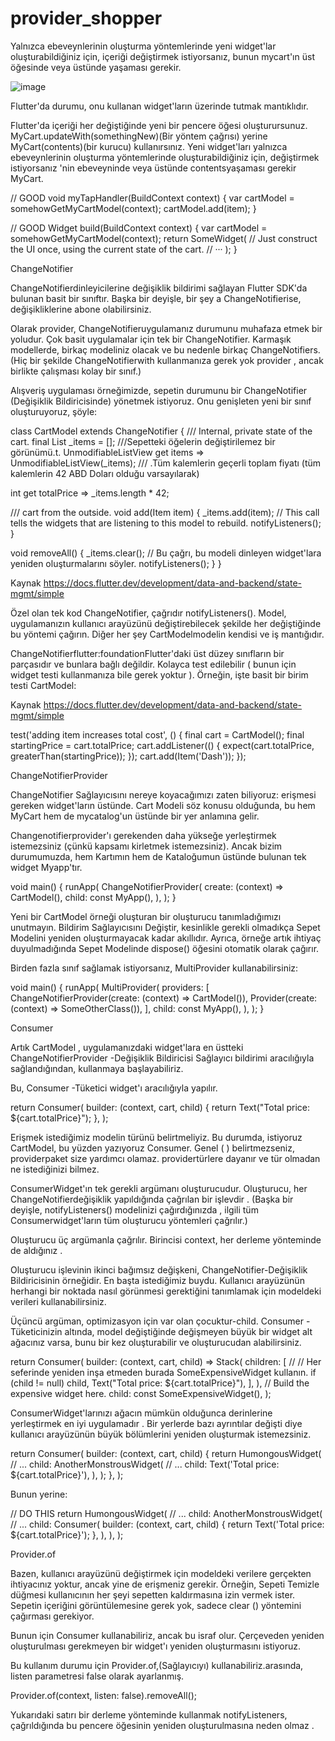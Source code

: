 # provider_shopper
 
Yalnızca ebeveynlerinin oluşturma yöntemlerinde yeni widget'lar oluşturabildiğiniz için, içeriği değiştirmek istiyorsanız, bunun mycart'ın üst öğesinde veya üstünde yaşaması gerekir.



![image](https://user-images.githubusercontent.com/63197899/147916963-70a9112e-f3b8-4e52-8071-8fb7f275a28f.png)


Flutter'da durumu, onu kullanan widget'ların üzerinde tutmak mantıklıdır.

Flutter'da içeriği her değiştiğinde yeni bir pencere öğesi oluşturursunuz. MyCart.updateWith(somethingNew)(Bir yöntem çağrısı) yerine MyCart(contents)(bir kurucu) kullanırsınız. Yeni widget'ları yalnızca ebeveynlerinin oluşturma yöntemlerinde oluşturabildiğiniz için, değiştirmek istiyorsanız 'nin ebeveyninde veya üstünde contentsyaşaması gerekir MyCart.

// GOOD
void myTapHandler(BuildContext context) {
  var cartModel = somehowGetMyCartModel(context);
  cartModel.add(item);
}

// GOOD
Widget build(BuildContext context) {
  var cartModel = somehowGetMyCartModel(context);
  return SomeWidget(
    // Just construct the UI once, using the current state of the cart.
    // ···
  );
}


ChangeNotifier

ChangeNotifierdinleyicilerine değişiklik bildirimi sağlayan Flutter SDK'da bulunan basit bir sınıftır. Başka bir deyişle, bir şey a ChangeNotifierise, değişikliklerine abone olabilirsiniz. 


Olarak provider, ChangeNotifieruygulamanız durumunu muhafaza etmek bir yoludur. Çok basit uygulamalar için tek bir ChangeNotifier. Karmaşık modellerde, birkaç modeliniz olacak ve bu nedenle birkaç ChangeNotifiers. (Hiç bir şekilde ChangeNotifierwith kullanmanıza gerek yok provider , ancak birlikte çalışması kolay bir sınıf.)


Alışveriş uygulaması örneğimizde, sepetin durumunu bir 
ChangeNotifier (Değişiklik Bildiricisinde) yönetmek istiyoruz. Onu genişleten yeni bir sınıf oluşturuyoruz, şöyle:




class CartModel extends ChangeNotifier {
  /// Internal, private state of the cart.
  final List<Item> _items = [];
///Sepetteki öğelerin değiştirilemez bir görünümü.t.
  UnmodifiableListView<Item> get items => UnmodifiableListView(_items);
/// .Tüm kalemlerin geçerli toplam fiyatı (tüm kalemlerin 42 ABD Doları olduğu varsayılarak)

  int get totalPrice => _items.length * 42;

  /// cart from the outside.
  void add(Item item) {
    _items.add(item);
    // This call tells the widgets that are listening to this model to rebuild.
    notifyListeners();
  }

  void removeAll() {
    _items.clear();
  // Bu çağrı, bu modeli dinleyen widget'lara yeniden oluşturmalarını söyler.
    notifyListeners();
  }
}

Kaynak <https://docs.flutter.dev/development/data-and-backend/state-mgmt/simple> 

Özel olan tek kod ChangeNotifier, çağrıdır notifyListeners(). Model, uygulamanızın kullanıcı arayüzünü değiştirebilecek şekilde her değiştiğinde bu yöntemi çağırın. Diğer her şey CartModelmodelin kendisi ve iş mantığıdır.


ChangeNotifierflutter:foundationFlutter'daki üst düzey sınıfların bir parçasıdır ve bunlara bağlı değildir. Kolayca test edilebilir ( bunun için widget testi kullanmanıza bile gerek yoktur ). Örneğin, işte basit bir birim testi CartModel:

Kaynak <https://docs.flutter.dev/development/data-and-backend/state-mgmt/simple> 


test('adding item increases total cost', () {
  final cart = CartModel();
  final startingPrice = cart.totalPrice;
  cart.addListener(() {
    expect(cart.totalPrice, greaterThan(startingPrice));
  });
  cart.add(Item('Dash'));
});

ChangeNotifierProvider

ChangeNotifier Sağlayıcısını nereye koyacağımızı zaten biliyoruz: erişmesi gereken widget'ların üstünde. Cart Modeli söz konusu olduğunda, bu hem MyCart hem de mycatalog'un üstünde bir yer anlamına gelir.

Changenotifierprovider'ı gerekenden daha yükseğe yerleştirmek istemezsiniz (çünkü kapsamı kirletmek istemezsiniz). Ancak bizim durumumuzda, hem Kartımın hem de Kataloğumun üstünde bulunan tek widget Myapp'tır.

void main() {
  runApp(
    ChangeNotifierProvider(
      create: (context) => CartModel(),
      child: const MyApp(),
    ),
  );
}

Yeni bir CartModel örneği oluşturan bir oluşturucu tanımladığımızı unutmayın. Bildirim Sağlayıcısını Değiştir, kesinlikle gerekli olmadıkça Sepet Modelini yeniden oluşturmayacak kadar akıllıdır. Ayrıca, örneğe artık ihtiyaç duyulmadığında Sepet Modelinde dispose() öğesini otomatik olarak çağırır.

Birden fazla sınıf sağlamak istiyorsanız, MultiProvider kullanabilirsiniz:

void main() {
  runApp(
    MultiProvider(
      providers: [
        ChangeNotifierProvider(create: (context) => CartModel()),
        Provider(create: (context) => SomeOtherClass()),
      ],
      child: const MyApp(),
    ),
  );
}



Consumer

Artık CartModel , uygulamanızdaki widget'lara en üstteki ChangeNotifierProvider -Değişiklik Bildiricisi Sağlayıcı bildirimi aracılığıyla sağlandığından, kullanmaya başlayabiliriz.

Bu, Consumer -Tüketici widget'ı aracılığıyla yapılır.

return Consumer<CartModel>(
  builder: (context, cart, child) {
    return Text("Total price: ${cart.totalPrice}");
  },
);


Erişmek istediğimiz modelin türünü belirtmeliyiz. Bu durumda, istiyoruz CartModel, bu yüzden yazıyoruz Consumer<CartModel>. Genel ( <CartModel>) belirtmezseniz, providerpaket size yardımcı olamaz. providertürlere dayanır ve tür olmadan ne istediğinizi bilmez.


ConsumerWidget'ın tek gerekli argümanı oluşturucudur. Oluşturucu, her ChangeNotifierdeğişiklik yapıldığında çağrılan bir işlevdir . (Başka bir deyişle, notifyListeners() modelinizi çağırdığınızda , ilgili tüm Consumerwidget'ların tüm oluşturucu yöntemleri çağrılır.)

Oluşturucu üç argümanla çağrılır. Birincisi context, her derleme yönteminde de aldığınız .

Oluşturucu işlevinin ikinci bağımsız değişkeni, ChangeNotifier-Değişiklik Bildiricisinin örneğidir. En başta istediğimiz buydu. Kullanıcı arayüzünün herhangi bir noktada nasıl görünmesi gerektiğini tanımlamak için modeldeki verileri kullanabilirsiniz.

Üçüncü argüman, optimizasyon için var olan çocuktur-child. Consumer -Tüketicinizin altında, model değiştiğinde değişmeyen büyük bir widget alt ağacınız varsa, bunu bir kez oluşturabilir ve oluşturucudan alabilirsiniz.



return Consumer<CartModel>(
  builder: (context, cart, child) => Stack(
    children: [
    // // Her seferinde yeniden inşa etmeden burada SomeExpensiveWidget  kullanın.
      if (child != null) child,
      Text("Total price: ${cart.totalPrice}"),
    ],
  ),
  // Build the expensive widget here.
  child: const SomeExpensiveWidget(),
);

ConsumerWidget'larınızı ağacın mümkün olduğunca derinlerine yerleştirmek en iyi uygulamadır . Bir yerlerde bazı ayrıntılar değişti diye kullanıcı arayüzünün büyük bölümlerini yeniden oluşturmak istemezsiniz.

return Consumer<CartModel>(
  builder: (context, cart, child) {
    return HumongousWidget(
      // ...
      child: AnotherMonstrousWidget(
        // ...
        child: Text('Total price: ${cart.totalPrice}'),
      ),
    );
  },
);



Bunun yerine:

// DO THIS
return HumongousWidget(
  // ...
  child: AnotherMonstrousWidget(
    // ...
    child: Consumer<CartModel>(
      builder: (context, cart, child) {
        return Text('Total price: ${cart.totalPrice}');
      },
    ),
  ),
);



Provider.of

Bazen, kullanıcı arayüzünü değiştirmek için modeldeki verilere gerçekten ihtiyacınız yoktur, ancak yine de erişmeniz gerekir. Örneğin, Sepeti Temizle düğmesi kullanıcının her şeyi sepetten kaldırmasına izin vermek ister. Sepetin içeriğini görüntülemesine gerek yok, sadece clear () yöntemini çağırması gerekiyor.

Bunun için Consumer<Cart Model> kullanabiliriz, ancak bu israf olur. Çerçeveden yeniden oluşturulması gerekmeyen bir widget'ı yeniden oluşturmasını istiyoruz.

Bu kullanım durumu için Provider.of,(Sağlayıcıyı) kullanabiliriz.arasında, listen parametresi false olarak ayarlanmış.

Provider.of<CartModel>(context, listen: false).removeAll();

Yukarıdaki satırı bir derleme yönteminde kullanmak notifyListeners, çağrıldığında bu pencere öğesinin yeniden oluşturulmasına neden olmaz .
